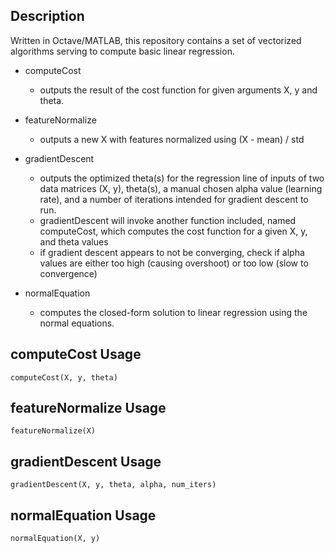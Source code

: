 ## Description
Written in Octave/MATLAB, this repository contains a set of vectorized algorithms serving to compute basic linear regression. 

- computeCost
  - outputs the result of the cost function for given arguments X, y and theta.
  
- featureNormalize
  - outputs a new X with features normalized using (X - mean) / std
  
- gradientDescent
  - outputs the optimized theta(s) for the regression line of inputs of two data matrices (X, y), theta(s), a manual chosen alpha value (learning rate), and a number of iterations intended for gradient descent to run.
  - gradientDescent will invoke another function included, named computeCost, which computes the cost function for a given X, y, and theta values
  - if gradient descent appears to not be converging, check if alpha values are either too high (causing overshoot) or too low (slow to convergence)
  
- normalEquation
  - computes the closed-form solution to linear regression using the normal equations.

## computeCost Usage
```
computeCost(X, y, theta)
```
## featureNormalize Usage
```
featureNormalize(X)
```
## gradientDescent Usage
```
gradientDescent(X, y, theta, alpha, num_iters)
```

## normalEquation Usage
```
normalEquation(X, y)
```
